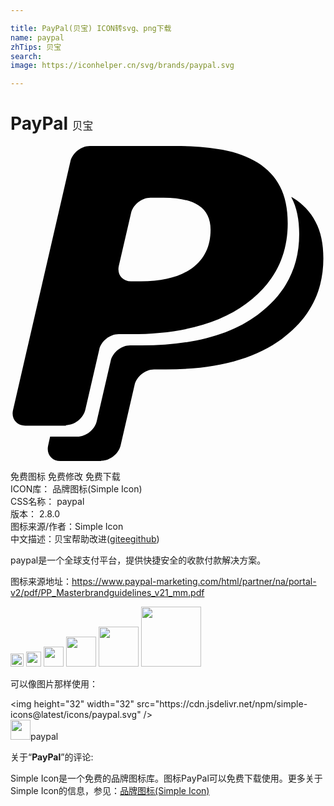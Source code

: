 ```yaml
---

title: PayPal(贝宝) ICON转svg、png下载
name: paypal
zhTips: 贝宝
search: 
image: https://iconhelper.cn/svg/brands/paypal.svg

---
```


# PayPal  <small style="font-size: 60%;font-weight: 100">贝宝</small>

<div id="svg" class="svg-wrap">
<svg role="img" viewBox="0 0 24 24" xmlns="http://www.w3.org/2000/svg"><title>PayPal icon</title><path d="M6.908 24H3.804c-.664 0-1.086-.529-.936-1.18l.149-.674h2.071c.666 0 1.336-.533 1.482-1.182l1.064-4.592c.15-.648.816-1.18 1.48-1.18h.883c3.789 0 6.734-.779 8.84-2.34s3.16-3.6 3.16-6.135c0-1.125-.195-2.055-.588-2.789 0-.016-.016-.031-.016-.046l.135.075c.75.465 1.32 1.064 1.711 1.814.404.75.598 1.68.598 2.791 0 2.535-1.049 4.574-3.164 6.135-2.1 1.545-5.055 2.324-8.834 2.324h-.9c-.66 0-1.334.525-1.484 1.186L8.39 22.812c-.149.645-.81 1.17-1.47 1.17L6.908 24zm-2.677-2.695H1.126c-.663 0-1.084-.529-.936-1.18L4.563 1.182C4.714.529 5.378 0 6.044 0h6.465c1.395 0 2.609.098 3.648.289 1.035.189 1.92.519 2.684.99.736.465 1.322 1.072 1.697 1.818.389.748.584 1.68.584 2.797 0 2.535-1.051 4.574-3.164 6.119-2.1 1.561-5.056 2.326-8.836 2.326h-.883c-.66 0-1.328.524-1.478 1.169L5.7 20.097c-.149.646-.817 1.172-1.485 1.172l.016.036zm7.446-17.369h-1.014c-.666 0-1.332.529-1.48 1.178l-.93 4.02c-.15.648.27 1.179.93 1.179h.766c1.664 0 2.97-.343 3.9-1.021.929-.686 1.395-1.654 1.395-2.912 0-.83-.301-1.445-.9-1.84-.6-.404-1.5-.605-2.686-.605l.019.001z"/></svg>
</div>
<detail full-name='paypal'></detail>

<div class="detail-page">
<p>
<span><span class="badge-success badge">免费图标</span> <span class="badge-success badge">免费修改</span>  <span class="badge-success badge">免费下载</span> </span>
<br/>
<span>
ICON库：
<span class="badge-secondary badge">品牌图标(Simple Icon)</span> 
</span>
<br/>
<span>
CSS名称：
<span class="badge-secondary badge">paypal</span> 
</span>

<br/>
<span>
版本：
<span class="badge-secondary badge">2.8.0</span> 
</span>
<br/>
<span>图标来源/作者：<span class="badge-light badge">Simple Icon</span></span> 
<br/>
<span class="zh-detail">中文描述：<span class="badge-primary badge">贝宝</span><span class="help-link"><span>帮助改进</span>(<a href="https://gitee.com/liuwave/icon-helper/edit/master/json/brands/paypal.json" target="_blank" rel="noopener noreferrer">gitee</a><a href="https://github.com/liuwave/icon-helper/edit/master/json/brands/paypal.json" target="_blank" rel="noopener noreferrer">github</a></span>)</span><br/>
</p>
</div><div class="description description alert alert-light"><p>paypal是一个全球支付平台，提供快捷安全的收款付款解决方案。</p><p>图标来源地址：<a href="https://www.paypal-marketing.com/html/partner/na/portal-v2/pdf/PP_Masterbrandguidelines_v21_mm.pdf" target="_blank" rel="noopener noreferrer">https://www.paypal-marketing.com/html/partner/na/portal-v2/pdf/PP_Masterbrandguidelines_v21_mm.pdf</a></p></div>
<div class="alert alert-dark">
<img height="21" width="21" src="https://cdn.jsdelivr.net/npm/simple-icons@latest/icons/paypal.svg" />
<img height="24" width="24" src="https://cdn.jsdelivr.net/npm/simple-icons@latest/icons/paypal.svg" />
<img height="32" width="32" src="https://cdn.jsdelivr.net/npm/simple-icons@latest/icons/paypal.svg" />
<img height="48" width="48" src="https://cdn.jsdelivr.net/npm/simple-icons@latest/icons/paypal.svg" />
<img height="64" width="64" src="https://cdn.jsdelivr.net/npm/simple-icons@latest/icons/paypal.svg" />
<img height="96" width="96" src="https://cdn.jsdelivr.net/npm/simple-icons@latest/icons/paypal.svg" />

</div>
<div>
  <p>可以像图片那样使用：    
  </p>
  <div class="alert alert-primary" style="font-size: 14px">
    &lt;img height="32" width="32" src="https://cdn.jsdelivr.net/npm/simple-icons@latest/icons/paypal.svg" /&gt;
    <copy-btn content='<img height="32" width="32" src="https://cdn.jsdelivr.net/npm/simple-icons@latest/icons/paypal.svg" />'></copy-btn>
  </div>
  <div class="alert alert-secondary">
    <img height="32" width="32" src="https://cdn.jsdelivr.net/npm/simple-icons@latest/icons/paypal.svg" />paypal
    <copy-btn content="paypal" btn-title="复制图标名称"></copy-btn>
  </div>
</div>
<div class="icon-detail__container">
<p>关于“<b>PayPal</b>”的评论:</p>
</div>
<Vssue title="关于“PayPal”的评论" />
<div><p>Simple Icon是一个免费的品牌图标库。图标PayPal可以免费下载使用。更多关于  Simple Icon的信息，参见：<a target="_blank" href="https://iconhelper.cn/brands.html">品牌图标(Simple Icon)</a>
</p></div>
